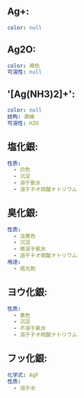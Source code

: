## Ag+:

```yaml
color: null

```

## Ag2O:

```yaml
color: 褐色
可溶性: null

```

## '[Ag(NH3)2]+':

```yaml
color: null
结构: 直線
可溶性: H2O

```

## 塩化銀:

```yaml
性质:
  - 白色
  - 沉淀
  - 溶于氨水
  - 溶于チオ硫酸ナトリウム
```

## 臭化銀:

```yaml
性质:
  - 淡黄色
  - 沉淀
  - 微溶于氨水
  - 溶于チオ硫酸ナトリウム
用途:
  - 感光剤
```

## ヨウ化銀:

```yaml
性质:
  - 黄色
  - 沉淀
  - 不溶于氨水
  - 溶于チオ硫酸ナトリウム


```

## フッ化銀:

```yaml
化学式: AgF
性质:
  - 溶于水
```